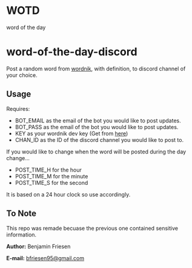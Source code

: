 # WOTD
word of the day
# word-of-the-day-discord
Post a random word from [wordnik](http://wordnik.com/), with definition, to discord channel of your choice.

## Usage

Requires:

* BOT_EMAIL as the email of the bot you would like to post updates.
* BOT_PASS as the email of the bot you would like to post updates.
* KEY as your wordnik dev key (Get from [here](http://developer.wordnik.com/))
* CHAN_ID as the ID of the discord channel you would like to post to.

If you would like to change when the word will be posted during the day change...

* POST_TIME_H for the hour
* POST_TIME_M for the minute
* POST_TIME_S for the second

It is based on a 24 hour clock so use accordingly.

## To Note
This repo was remade becuase the previous one contained sensitive information.

**Author:** Benjamin Friesen

**E-mail:** bfriesen95@gmail.com
